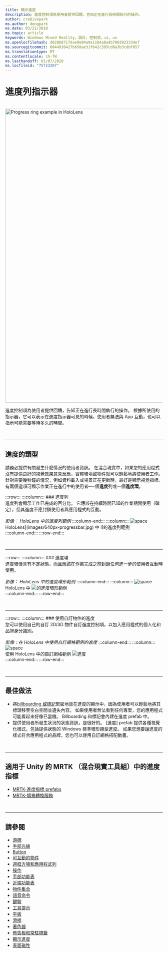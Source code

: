 ```yaml
---
title: 顯示進度
description: 進度控制項為使用者提供回饋，告知正在進行長時間執行的操作。
author: cre8ivepark
ms.author: dongpark
ms.date: 03/21/2018
ms.topic: article
keywords: Windows Mixed Reality，設計，控制項，ui，ux
ms.openlocfilehash: d028b8717dae0e04a9a1104a8a4b7803023334ef
ms.sourcegitcommit: 6844930427b658ae31f642c395cd8a3b3cdbf857
ms.translationtype: MT
ms.contentlocale: zh-TW
ms.lasthandoff: 01/07/2020
ms.locfileid: "75723207"
---
```

# <a name="progress-indicator"></a>進度列指示器

<br>

<img src="images/UX/MRTK_ProgressIndicator.gif" alt="Progress ring example in HoloLens" width="940px">

進度控制項為使用者提供回饋，告知正在進行長時間執行的操作。 根據所使用的指示器，它可以表示在進度指示器可見的時候，使用者無法與 App 互動，也可以指示可能需要等待多久的時間。

<br>

---

## <a name="types-of-progress"></a>進度的類型

請務必提供有關發生什麼情況的使用者資訊。 在混合現實中，如果您的應用程式沒有提供良好的視覺效果意見反應，實體環境或物件就可以輕鬆地將使用者工作。 針對需要幾秒鐘的情況，例如資料載入或場景正在更新時，最好是顯示視覺指標。 有兩個選項可顯示作業正在進行中的使用者–一個**進度**列或一個**進度環**。

:::row:::
    :::column:::
        ### <a name="progress-barbr"></a>進度列<br>
        進度列會顯示工作已完成的百分比。 它應該在持續時間已知的作業期間使用（確定），但其進度不應封鎖使用者與應用程式的互動。<br>
        <br>
        *影像： HoloLens 中的進度列範例*
    :::column-end:::
        :::column:::
        ![space](images/spacer-20x582.png)<br>
       HoloLens](images/640px-progressbar.jpg) 中 ![的進度列範例<br>
    :::column-end:::
:::row-end:::

<br>

---

:::row:::
    :::column:::
        ### <a name="progress-ringbr"></a>進度環<br>
        進度環僅具有不定狀態，而且應該在作業完成之前封鎖任何進一步的使用者互動時使用。<br>
        <br>
        *影像： HoloLens 中的進度環形範例*
    :::column-end:::
        :::column:::
        ![space](images/spacer-20x582.png)<br>
       HoloLens 中 ![的進度環形範例](images/640px-progressring.jpg)<br>
    :::column-end:::
:::row-end:::

<br>

---

:::row:::
    :::column:::
        ### <a name="progress-with-a-custom-objectbr"></a>使用自訂物件的進度<br>
        您可以使用自己的自訂 2D/3D 物件自訂進度控制項，以加入應用程式的個人化和品牌身分識別。<br>
        <br>
        *影像：在 HoloLens 中使用自訂網格範例的進度*
    :::column-end:::
        :::column:::
        ![space](images/spacer-20x582.png)<br>
       使用 HoloLens 中的自訂網格範例 ![進度](images/640px-progresscustom.jpg)<br>
    :::column-end:::
:::row-end:::

<br>

---

## <a name="best-practices"></a>最佳做法
* 將[billboarding 或標記](billboarding-and-tag-along.md)緊密地放在進度的顯示中，因為使用者可以輕鬆地將其標頭移至空白空間並遺失內容。 如果使用者無法看到任何專案，您的應用程式可能看起來好像已當機。 Billboarding 和標記會內建在進度 prefab 中。
* 提供使用者所發生狀況的狀態資訊，是很好的。 [進度] prefab 提供各種視覺化樣式，包括提供狀態的 Windows 標準環形類型進度。 如果您想要讓進度的樣式符合應用程式的品牌，您也可以使用自訂網格搭配動畫。

<br>

---

## <a name="progress-indicator-in-mrtk-mixed-reality-toolkit-for-unity"></a>適用于 Unity 的 MRTK （混合現實工具組）中的進度指標

* [MRTK-進度指標 prefabs](https://github.com/microsoft/MixedRealityToolkit-Unity/tree/mrtk_release/Assets/MixedRealityToolkit.SDK/Features/UX/Prefabs/ProgressIndicators)
* [MRTK-場景轉換服務](https://microsoft.github.io/MixedRealityToolkit-Unity/Documentation/Extensions/SceneTransitionService/SceneTransitionServiceOverview.html)


<br>

---

## <a name="see-also"></a>請參閱

* [游標](cursors.md)
* [手部光線](point-and-commit.md)
* [Button](button.md)
* [可互動的物件](interactable-object.md)
* [週框方塊和應用程式列](app-bar-and-bounding-box.md)
* [操作](direct-manipulation.md)
* [手部功能表](hand-menu.md)
* [近端功能表](near-menu.md)
* [物件集合](object-collection.md)
* [語音命令](voice-input.md)
* [鍵盤](keyboard.md)
* [工具提示](tooltip.md)
* [平板](slate.md)
* [滑桿](slider.md)
* [著色器](shader.md)
* [佈告板和常駐標籤](billboarding-and-tag-along.md)
* [顯示進度](progress.md)
* [表面磁性](surface-magnetism.md)
